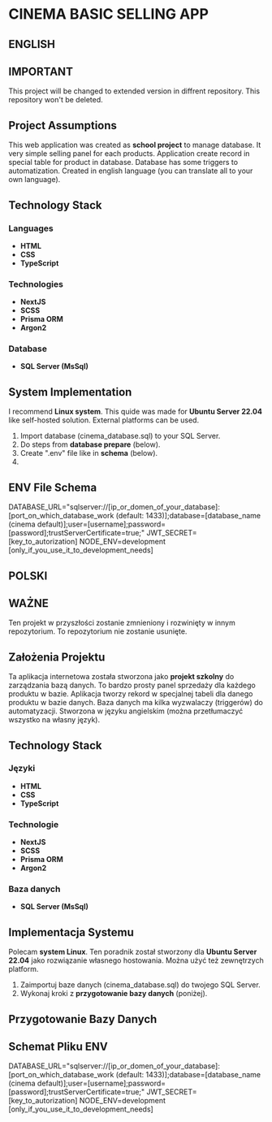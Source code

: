 # CINEMA BASIC SELLING APP

## ENGLISH

## IMPORTANT

This project will be changed to extended version in diffrent repository. This repository won't be deleted.

## Project Assumptions

This web application was created as **school project** to manage database. It very simple selling panel for each products. Application create record in special table for product in database. Database has some triggers to automatization. Created in english language (you can translate all to your own language).

## Technology Stack

### Languages

-   **HTML**
-   **CSS**
-   **TypeScript**

### Technologies

-   **NextJS**
-   **SCSS**
-   **Prisma ORM**
-   **Argon2**

### Database

-   **SQL Server (MsSql)**

## System Implementation

I recommend **Linux system**. This quide was made for **Ubuntu Server 22.04** like self-hosted solution. External platforms can be used.

1. Import database (cinema_database.sql) to your SQL Server.
2. Do steps from **database prepare** (below).
3. Create ".env" file like in **schema** (below).
4.

## ENV File Schema

DATABASE_URL="sqlserver://[ip_or_domen_of_your_database]:[port_on_which_database_work (default: 1433)];database=[database_name (cinema default)];user=[username];password=[password];trustServerCertificate=true;"
JWT_SECRET=[key_to_autorization]
NODE_ENV=development [only_if_you_use_it_to_development_needs]

## POLSKI

## WAŻNE

Ten projekt w przyszłości zostanie zmnieniony i rozwinięty w innym repozytorium. To repozytorium nie zostanie usunięte.

## Założenia Projektu

Ta aplikacja internetowa została stworzona jako **projekt szkolny** do zarządzania bazą danych. To bardzo prosty panel sprzedaży dla każdego produktu w bazie. Aplikacja tworzy rekord w specjalnej tabeli dla danego produktu w bazie danych. Baza danych ma kilka wyzwalaczy (triggerów) do automatyzacji. Stworzona w języku angielskim (można przetłumaczyć wszystko na własny język).

## Technology Stack

### Języki

-   **HTML**
-   **CSS**
-   **TypeScript**

### Technologie

-   **NextJS**
-   **SCSS**
-   **Prisma ORM**
-   **Argon2**

### Baza danych

-   **SQL Server (MsSql)**

## Implementacja Systemu

Polecam **system Linux**. Ten poradnik został stworzony dla **Ubuntu Server 22.04** jako rozwiązanie własnego hostowania. Można użyć też zewnętrzych platform.

1. Zaimportuj baze danych (cinema_database.sql) do twojego SQL Server.
2. Wykonaj kroki z **przygotowanie bazy danych** (poniżej).

## Przygotowanie Bazy Danych

## Schemat Pliku ENV

DATABASE_URL="sqlserver://[ip_or_domen_of_your_database]:[port_on_which_database_work (default: 1433)];database=[database_name (cinema default)];user=[username];password=[password];trustServerCertificate=true;"
JWT_SECRET=[key_to_autorization]
NODE_ENV=development [only_if_you_use_it_to_development_needs]
